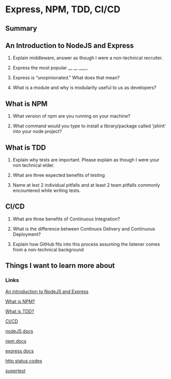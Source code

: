 # Express, NPM, TDD, CI/CD

## Summary

## An Introduction to NodeJS and Express
1. Explain middleware, answer as though I were a non-technical recruiter.

2. Express the most popular __ __ ____.

3. Express is “unopinionated.” What does that mean?

4. What is a module and why is modularity useful to us as developers?

## What is NPM
1. What version of npm are you running on your machine?

2. What command would you type to install a library/package called ‘jshint’ into your node project?

## What is TDD
1. Explain why tests are important. Please explain as though I were your non technical elder.

2. What are three expected benefits of testing

3. Name at lest 2 individual pitfalls and at least 2 team pitfalls commonly encountered while writing tests.

## CI/CD
1. What are three benefits of Continuous Integration?

2. What is the difference between Continuos Delivery and Continuous Deployment?

3. Explain how GitHub fits into this process assuming the listener comes from a non-technical background

## Things I want to learn more about

### Links
[An introduction to NodeJS and Express](https://developer.mozilla.org/en-US/docs/Learn/Server-side/Express_Nodejs/Introduction)

[What is NPM?](https://docs.npmjs.com/about-npm)

[What is TDD?](https://www.agilealliance.org/glossary/tdd/#q=~(infinite~false~filters~(postType~(~'page~'post~'aa_book~'aa_event_session~'aa_experience_report~'aa_glossary~'aa_research_paper~'aa_video)~tags~(~'tdd))~searchTerm~'~sort~false~sortDirection~'asc~page~1))

[CI/CD](https://www.youtube.com/watch?v=xSv_m3KhUO8)

[nodeJS docs](https://nodejs.org/en/docs/)

[npm docs](https://docs.npmjs.com/)

[express docs](https://expressjs.com/en/4x/api.html)

[http status codes](https://www.restapitutorial.com/httpstatuscodes.html)

[supertest](https://github.com/visionmedia/supertest)